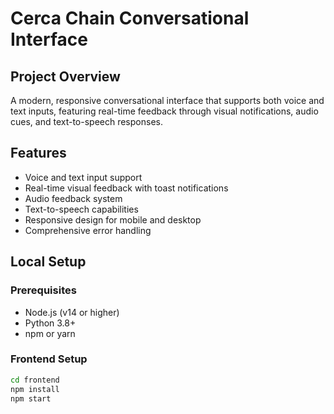 # Cerca Chain Conversational Interface

## Project Overview
A modern, responsive conversational interface that supports both voice and text inputs, featuring real-time feedback through visual notifications, audio cues, and text-to-speech responses.

## Features
- Voice and text input support
- Real-time visual feedback with toast notifications
- Audio feedback system
- Text-to-speech capabilities
- Responsive design for mobile and desktop
- Comprehensive error handling

## Local Setup

### Prerequisites
- Node.js (v14 or higher)
- Python 3.8+
- npm or yarn

### Frontend Setup
```bash
cd frontend
npm install
npm start